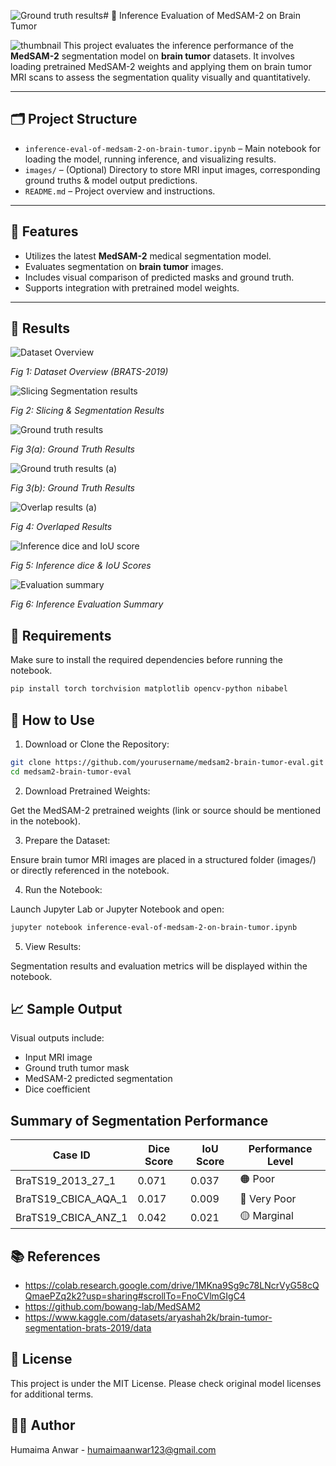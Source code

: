 ![Ground truth results](https://github.com/user-attachments/assets/4759a66e-fcb1-4cfe-84ff-1a17bba56d23)# 🧠 Inference Evaluation of MedSAM-2 on Brain Tumor

![thumbnail](https://github.com/user-attachments/assets/f64d69d3-a156-40fc-8d31-c5e0acc451fa)
This project evaluates the inference performance of the **MedSAM-2** segmentation model on **brain tumor** datasets. It involves loading pretrained MedSAM-2 weights and applying them on brain tumor MRI scans to assess the segmentation quality visually and quantitatively.

---

## 🗂 Project Structure

- `inference-eval-of-medsam-2-on-brain-tumor.ipynb` – Main notebook for loading the model, running inference, and visualizing results.
- `images/` – (Optional) Directory to store MRI input images, corresponding ground truths & model output predictions.
- `README.md` – Project overview and instructions.

---

## 🚀 Features

- Utilizes the latest **MedSAM-2** medical segmentation model.
- Evaluates segmentation on **brain tumor** images.
- Includes visual comparison of predicted masks and ground truth.
- Supports integration with pretrained model weights.

---

## 🚀 Results

![Dataset Overview](https://github.com/user-attachments/assets/c30fe9fa-aa6c-47b3-8532-ae8a93ef0ed6)

*Fig 1: Dataset Overview (BRATS-2019)*

![Slicing   Segmentation results](https://github.com/user-attachments/assets/ef79cfb6-a013-4ceb-b62c-f53f12cd30ac)

*Fig 2: Slicing & Segmentation Results*

![Ground truth results](https://github.com/user-attachments/assets/7a5c98e8-9f6d-4143-8ea5-7f780b897604)

*Fig 3(a): Ground Truth Results*

![Ground truth results (a)](https://github.com/user-attachments/assets/b8cbfc89-3afd-42dd-b570-f7b63dd24ade)

*Fig 3(b): Ground Truth Results*

![Overlap results (a)](https://github.com/user-attachments/assets/1d869bd4-9991-49c6-b594-f2b2108e5207)

*Fig 4: Overlaped Results*

![Inference dice and IoU score](https://github.com/user-attachments/assets/62ff9a6e-d500-4787-b99e-1d35a2a38574)

*Fig 5: Inference dice & IoU Scores*

![Evaluation summary](https://github.com/user-attachments/assets/e6f30b64-6571-48e1-affe-83d2e1f67db3)

*Fig 6: Inference Evaluation Summary*

## 🧰 Requirements

Make sure to install the required dependencies before running the notebook.

```bash
pip install torch torchvision matplotlib opencv-python nibabel
```

## 🧪 How to Use

1. Download or Clone the Repository:
```bash
git clone https://github.com/yourusername/medsam2-brain-tumor-eval.git
cd medsam2-brain-tumor-eval
```
2. Download Pretrained Weights:

Get the MedSAM-2 pretrained weights (link or source should be mentioned in the notebook).

3. Prepare the Dataset:

Ensure brain tumor MRI images are placed in a structured folder (images/) or directly referenced in the notebook.

4. Run the Notebook:

Launch Jupyter Lab or Jupyter Notebook and open:
```bash
jupyter notebook inference-eval-of-medsam-2-on-brain-tumor.ipynb
```
5. View Results:

Segmentation results and evaluation metrics will be displayed within the notebook.

## 📈 Sample Output

Visual outputs include:

- Input MRI image
- Ground truth tumor mask
- MedSAM-2 predicted segmentation
- Dice coefficient

## Summary of Segmentation Performance

| Case ID               | Dice Score | IoU Score | Performance Level       |
|-----------------------|------------|-----------|-------------------------|
| BraTS19_2013_27_1     | 0.071      | 0.037     | 🟠 Poor                 |
| BraTS19_CBICA_AQA_1   | 0.017      | 0.009     | 🔴 Very Poor            |
| BraTS19_CBICA_ANZ_1   | 0.042      | 0.021     | 🟡 Marginal             |

## 📚 References

- https://colab.research.google.com/drive/1MKna9Sg9c78LNcrVyG58cQQmaePZq2k2?usp=sharing#scrollTo=FnoCVlmGIgC4
- https://github.com/bowang-lab/MedSAM2
- https://www.kaggle.com/datasets/aryashah2k/brain-tumor-segmentation-brats-2019/data

## 📄 License

This project is under the MIT License. Please check original model licenses for additional terms.

## 👨‍💻 Author
Humaima Anwar - humaimaanwar123@gmail.com
